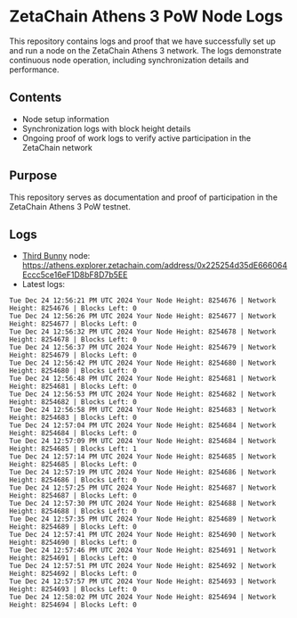 # ZetaChain Athens 3 PoW Node Logs
This repository contains logs and proof that we have successfully set up and run a node on the ZetaChain Athens 3 network. The logs demonstrate continuous node operation, including synchronization details and performance.

## Contents
- Node setup information
- Synchronization logs with block height details
- Ongoing proof of work logs to verify active participation in the ZetaChain network

## Purpose
This repository serves as documentation and proof of participation in the ZetaChain Athens 3 PoW testnet.

## Logs

- [Third Bunny](https://thirdbunny.xyz/) node: https://athens.explorer.zetachain.com/address/0x225254d35dE666064Eccc5ce16eF1D8bF8D7b5EE
- Latest logs:
```
Tue Dec 24 12:56:21 PM UTC 2024 Your Node Height: 8254676 | Network Height: 8254676 | Blocks Left: 0
Tue Dec 24 12:56:26 PM UTC 2024 Your Node Height: 8254677 | Network Height: 8254677 | Blocks Left: 0
Tue Dec 24 12:56:32 PM UTC 2024 Your Node Height: 8254678 | Network Height: 8254678 | Blocks Left: 0
Tue Dec 24 12:56:37 PM UTC 2024 Your Node Height: 8254679 | Network Height: 8254679 | Blocks Left: 0
Tue Dec 24 12:56:42 PM UTC 2024 Your Node Height: 8254680 | Network Height: 8254680 | Blocks Left: 0
Tue Dec 24 12:56:48 PM UTC 2024 Your Node Height: 8254681 | Network Height: 8254681 | Blocks Left: 0
Tue Dec 24 12:56:53 PM UTC 2024 Your Node Height: 8254682 | Network Height: 8254682 | Blocks Left: 0
Tue Dec 24 12:56:58 PM UTC 2024 Your Node Height: 8254683 | Network Height: 8254683 | Blocks Left: 0
Tue Dec 24 12:57:04 PM UTC 2024 Your Node Height: 8254684 | Network Height: 8254684 | Blocks Left: 0
Tue Dec 24 12:57:09 PM UTC 2024 Your Node Height: 8254684 | Network Height: 8254685 | Blocks Left: 1
Tue Dec 24 12:57:14 PM UTC 2024 Your Node Height: 8254685 | Network Height: 8254685 | Blocks Left: 0
Tue Dec 24 12:57:19 PM UTC 2024 Your Node Height: 8254686 | Network Height: 8254686 | Blocks Left: 0
Tue Dec 24 12:57:25 PM UTC 2024 Your Node Height: 8254687 | Network Height: 8254687 | Blocks Left: 0
Tue Dec 24 12:57:30 PM UTC 2024 Your Node Height: 8254688 | Network Height: 8254688 | Blocks Left: 0
Tue Dec 24 12:57:35 PM UTC 2024 Your Node Height: 8254689 | Network Height: 8254689 | Blocks Left: 0
Tue Dec 24 12:57:41 PM UTC 2024 Your Node Height: 8254690 | Network Height: 8254690 | Blocks Left: 0
Tue Dec 24 12:57:46 PM UTC 2024 Your Node Height: 8254691 | Network Height: 8254691 | Blocks Left: 0
Tue Dec 24 12:57:51 PM UTC 2024 Your Node Height: 8254692 | Network Height: 8254692 | Blocks Left: 0
Tue Dec 24 12:57:57 PM UTC 2024 Your Node Height: 8254693 | Network Height: 8254693 | Blocks Left: 0
Tue Dec 24 12:58:02 PM UTC 2024 Your Node Height: 8254694 | Network Height: 8254694 | Blocks Left: 0
```
